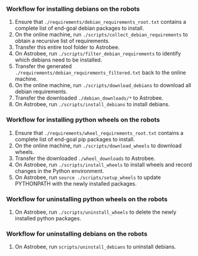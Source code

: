 
### Workflow for installing debians on the robots

1. Ensure that `./requirements/debian_requirements_root.txt` contains a complete list of end-goal debian packages to install. 
2. On the online machine, run `./scripts/collect_debian_requirements` to obtain a recursive list of requirements.
3. Transfer this entire tool folder to Astrobee. 
4. On Astrobee, run `./scripts/filter_debian_requirements` to identify which debians need to be installed.
5. Transfer the generated `./requirements/debian_requirements_filtered.txt` back to the online machine.
6. On the online machine, run `./scripts/download_debians` to download all debian requirements.
7. Transfer the downloaded `./debian_downloads/*` to Astrobee.
8. On Astrobee, run `./scripts/install_debians` to install debians.

### Workflow for installing python wheels on the robots

1. Ensure that `./requirements/wheel_requirements_root.txt` contains a complete list of end-goal pip packages to install.
2. On the online machine, run `./scripts/download_wheels` to download wheels.
3. Transfer the downloaded `./wheel_downloads` to Astrobee.
4. On Astrobee, run `./scripts/install_wheels` to install wheels and record changes in the Python environment.
5. On Astrobee, run `source ./scripts/setup_wheels` to update PYTHONPATH with the newly installed packages.

### Workflow for uninstalling python wheels on the robots

1. On Astrobee, run `./scripts/uninstall_wheels` to delete the newly installed python packages.

### Workflow for uninstalling debians on the robots

1. On Astrobee, run `scripts/uninstall_debians` to uninstall debians.
